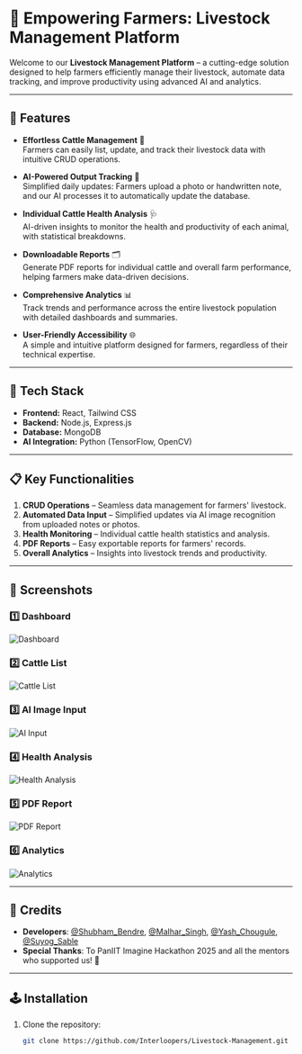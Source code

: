 # 🐄 Empowering Farmers: Livestock Management Platform

Welcome to our **Livestock Management Platform** – a cutting-edge solution designed to help farmers efficiently manage their livestock, automate data tracking, and improve productivity using advanced AI and analytics.

---

## 🌟 Features

- **Effortless Cattle Management** 🐄  
  Farmers can easily list, update, and track their livestock data with intuitive CRUD operations.  

- **AI-Powered Output Tracking** 🤖  
  Simplified daily updates: Farmers upload a photo or handwritten note, and our AI processes it to automatically update the database.  

- **Individual Cattle Health Analysis** 🩺  
  AI-driven insights to monitor the health and productivity of each animal, with statistical breakdowns.  

- **Downloadable Reports** 🗂️  
  Generate PDF reports for individual cattle and overall farm performance, helping farmers make data-driven decisions.  

- **Comprehensive Analytics** 📊  
  Track trends and performance across the entire livestock population with detailed dashboards and summaries.  

- **User-Friendly Accessibility** 🌐  
  A simple and intuitive platform designed for farmers, regardless of their technical expertise.  

---

## 🚀 Tech Stack

- **Frontend:** React, Tailwind CSS  
- **Backend:** Node.js, Express.js  
- **Database:** MongoDB  
- **AI Integration:** Python (TensorFlow, OpenCV)  

---

## 📋 Key Functionalities

1. **CRUD Operations** – Seamless data management for farmers' livestock.  
2. **Automated Data Input** – Simplified updates via AI image recognition from uploaded notes or photos.  
3. **Health Monitoring** – Individual cattle health statistics and analysis.  
4. **PDF Reports** – Easy exportable reports for farmers' records.  
5. **Overall Analytics** – Insights into livestock trends and productivity.  

---

## 📸 **Screenshots**  

### 1️⃣ Dashboard  
![Dashboard](./screenshots/dashboard.png)  

### 2️⃣ Cattle List  
![Cattle List](./screenshots/cattle_list.png)  

### 3️⃣ AI Image Input  
![AI Input](./screenshots/ai_input.png)  

### 4️⃣ Health Analysis  
![Health Analysis](./screenshots/health_analysis.png)  

### 5️⃣ PDF Report  
![PDF Report](./screenshots/pdf_report.png)  

### 6️⃣ Analytics  
![Analytics](./screenshots/analytics.png)  

---

## 📜 **Credits**  
- **Developers**: [@Shubham_Bendre](https://github.com/Shubham-Bendre), [@Malhar_Singh](https://github.com/Malhar2400), [@Yash_Chougule](https://github.com/YxASH), [@Suyog_Sable](https://github.com/Suyog_Sable)  
- **Special Thanks**: To PanIIT Imagine Hackathon 2025 and all the mentors who supported us! 🎉  

---

## 🕹️ **Installation**  

1. Clone the repository:  
   ```bash
   git clone https://github.com/Interloopers/Livestock-Management.git
